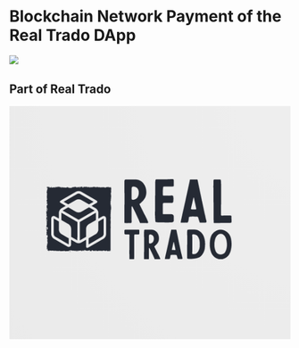 # Blockchain Network Payment of the Real Trado DApp

<a href="https://real-trado-blockchain-pay.herokuapp.com/"><img src="https://img.shields.io/badge/View%20Deployment-view%20now-red"></a>

## Part of Real Trado

<img src="https://github.com/DarinJoshua-dev/Blockchain-Network-Pay/blob/master/Real%20Trado%20Logo.png">
          
